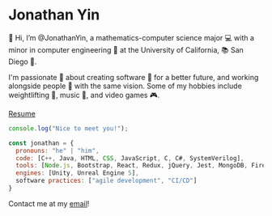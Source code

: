 # Jonathan Yin
👋 Hi, I’m @JonathanYin, a mathematics-computer science major 💻 with a minor in computer engineering 💾 at the University of California, 📚 San Diego 🔱.

I'm passionate 💞 about creating software 👾 for a better future, and working alongside people 💼 with the same vision. Some of my hobbies include weightlifting 🦾, music 🎹, and video games 🎮. 

[Resume](resume.pdf)

```javascript
console.log("Nice to meet you!");

const jonathan = {
  pronouns: "he" | "him",
  code: [C++, Java, HTML, CSS, JavaScript, C, C#, SystemVerilog],
  tools: [Node.js, Bootstrap, React, Redux, jQuery, Jest, MongoDB, Firebase, Express],
  engines: [Unity, Unreal Engine 5],
  software practices: ["agile development", "CI/CD"]
}
```

Contact me at my [email](mailto:joyin@ucsd.edu)! 
<!---
JonathanYin/JonathanYin is a ✨ special ✨ repository because its `README.md` (this file) appears on your GitHub profile.
You can click the Preview link to take a look at your changes.
--->
